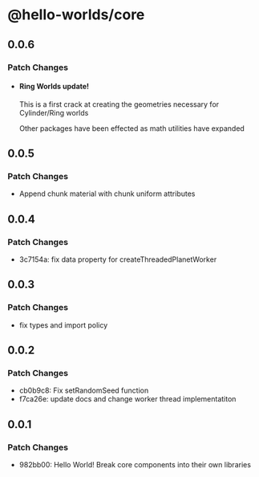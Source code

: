 # @hello-worlds/core

## 0.0.6

### Patch Changes

- #### Ring Worlds update!

  This is a first crack at creating the geometries necessary for Cylinder/Ring worlds

  Other packages have been effected as math utilities have expanded

## 0.0.5

### Patch Changes

- Append chunk material with chunk uniform attributes

## 0.0.4

### Patch Changes

- 3c7154a: fix data property for createThreadedPlanetWorker

## 0.0.3

### Patch Changes

- fix types and import policy

## 0.0.2

### Patch Changes

- cb0b9c8: Fix setRandomSeed function
- f7ca26e: update docs and change worker thread implementatiton

## 0.0.1

### Patch Changes

- 982bb00: Hello World! Break core components into their own libraries

